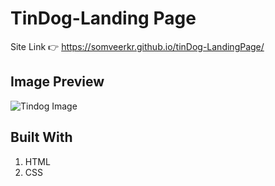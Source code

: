# TinDog-Landing Page
Site Link 👉 https://somveerkr.github.io/tinDog-LandingPage/

## Image Preview
![Tindog Image]("./assets/tinDog.png")

## Built With 
1. HTML
2. CSS


